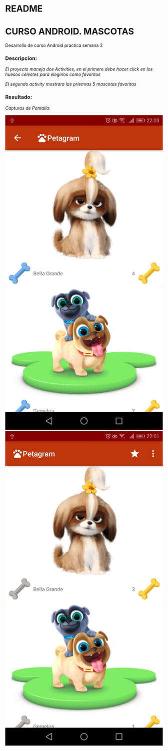 # README #

# CURSO ANDROID. MASCOTAS
Desarrollo de curso Android practica semana 3

### Descripcion: 

_El proyecto maneja dos Activities, en el primero debe hacer click en los huesos celestes para elegirlos como favoritos_

_El segundo activity mostrara las priemras 5 mascotas favoritas_
### Resultado: 

_Capturas de Pantalla:_

![imagen1](https://github.com/tibeoswaldo/ProyectoPetagram/blob/master/img/image1.jpeg)
![imagen2](https://github.com/tibeoswaldo/ProyectoPetagram/blob/master/img/image2.jpeg)

